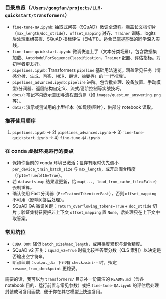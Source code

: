 ### 目录总览（`/Users/gongfan/projects/LLM-quickstart/transformers`）
- `fine-tune-QA.ipynb`: 抽取式问答（SQuAD）微调全流程。涵盖长文档切片（`max_length/doc_stride`）、`offset_mapping` 对齐、`Trainer` 训练、logits 后处理重组答案、SQuAD 指标评估（EM/F1）。适合已掌握基础的同学深入实践。
- `fine-tune-quickstart.ipynb`: 微调快速上手（文本分类场景）。包含数据集加载、`AutoModelForSequenceClassification`、`Trainer` 配置、评估指标。对初学者更友好。
- `pipelines.ipynb`: Transformers `pipeline` 基础用法速览。涵盖常见任务（情感分析、生成、问答、NER、翻译、摘要等）的“一行推理”。
- `pipelines_advanced.ipynb`: `pipeline` 进阶。包含批处理、设备放置、手动模型/分词器、返回结构自定义、流式/高阶控制等实战技巧。
- `docs/`: 笔记本内嵌示意图与流程图资源（如 `images/question_answering.png` 等）。
- `data/`: 演示或测试用的小型样本（如音频/图片），供部分 notebook 读取。

### 推荐使用顺序
1) `pipelines.ipynb` → 2) `pipelines_advanced.ipynb` → 3) `fine-tune-quickstart.ipynb` → 4) `fine-tune-QA.ipynb`

### 在 conda 虚拟环境运行的要点
- 保持你当前的 conda 环境已激活；显存有限时优先调小 `per_device_train_batch_size` 与 `max_length`，或开启混合精度（`fp16=True`/`bf16=True`）。
- 若 `datasets.map` 结果没更新，给 `map(..., load_from_cache_file=False)` 强制重算。
- 确认使用 Fast 分词器（`PreTrainedTokenizerFast`），否则 `offset_mapping` 不可用（影响问答后处理）。
- SQuAD QA 微调关键：`return_overflowing_tokens=True` + `doc_stride` 切片；验证集特征要把非上下文 `offset_mapping` 置 `None`，后处理只在上下文中取答案。

### 常见坑位
- `CUDA OOM`: 降低 `batch_size`/`max_length`，或用梯度累积与混合精度。
- SQuAD v2 开关：`squad_v2=True` 时需比较空答案分数（CLS 索引）以决定是否输出空字符串。
- 断点续训：`output_dir` 下已有 `checkpoint-*` 时，指定 `resume_from_checkpoint` 更稳妥。

需要的话，我可以为 `transformers/` 目录补一份简洁的 `README.md`（含各 notebook 目的、运行前置与常见参数）或把 `fine-tune-QA.ipynb` 的评估后处理封装成可复用函数，便于你在其它模型上快速复用。
